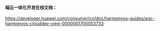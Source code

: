 #### 端云一体化开发在线文档：
https://developer.huawei.com/consumer/cn/doc/harmonyos-guides/agc-harmonyos-clouddev-view-0000001700053733
